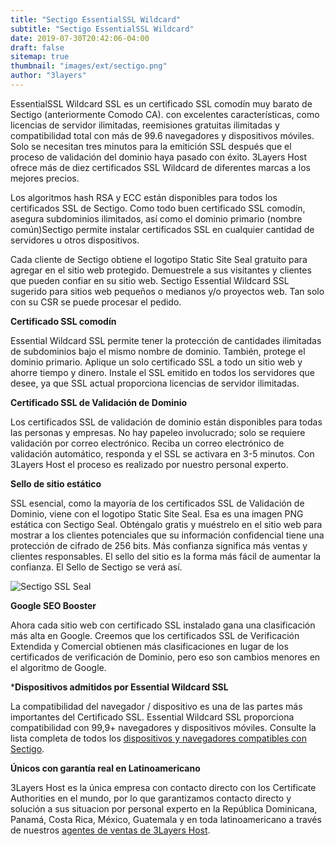 ```yaml
---
title: "Sectigo EssentialSSL Wildcard"
subtitle: "Sectigo EssentialSSL Wildcard"
date: 2019-07-30T20:42:06-04:00
draft: false
sitemap: true
thumbnail: "images/ext/sectigo.png"
author: "3layers"
---
```


EssentialSSL Wildcard SSL es un certificado SSL comodín muy barato de Sectigo (anteriormente Comodo CA). con excelentes características, como licencias de servidor ilimitadas, reemisiones gratuitas ilimitadas y compatibilidad total con más de 99.6 navegadores y dispositivos móviles. Solo se necesitan tres minutos para la emitición SSL después que el proceso de validación del dominio haya pasado con éxito. 3Layers Host ofrece más de diez certificados SSL Wildcard de diferentes marcas a los mejores precios. 

Los algoritmos hash RSA y ECC están disponibles para todos los certificados SSL de Sectigo. Como todo buen certificado SSL comodín, asegura subdominios ilimitados, así como el dominio primario (nombre común)Sectigo permite instalar certificados SSL en cualquier cantidad de servidores u otros dispositivos. 

Cada cliente de Sectigo obtiene el logotipo Static Site Seal gratuito para agregar en el sitio web protegido. Demuestrele a sus visitantes y clientes que pueden confiar en su sitio web. Sectigo Essential Wildcard SSL sugerido para sitios web pequeños o medianos y/o proyectos web. Tan solo con su CSR se puede procesar el pedido.

**Certificado SSL comodín**

Essential Wildcard SSL permite tener la protección de cantidades ilimitadas de subdominios bajo el mismo nombre de dominio. También, protege el dominio primario. Aplique un solo certificado SSL a todo un sitio web y ahorre tiempo y dinero. Instale el SSL emitido en todos los servidores que desee, ya que SSL actual proporciona licencias de servidor ilimitadas.

**Certificado SSL de Validación de Dominio**

Los certificados SSL de validación de dominio están disponibles para todas las personas y empresas. No hay papeleo involucrado; solo se requiere validación por correo electrónico. Reciba un correo electrónico de validación automático, responda y el SSL se activara en 3-5 minutos. Con 3Layers Host el proceso es realizado por nuestro personal experto.

**Sello de sitio estático**

SSL esencial, como la mayoría de los certificados SSL de Validación de Dominio, viene con el logotipo Static Site Seal. Esa es una imagen PNG estática con Sectigo Seal. Obténgalo gratis y muéstrelo en el sitio web para mostrar a los clientes potenciales que su información confidencial tiene una protección de cifrado de 256 bits. Más confianza significa más ventas y clientes responsables. El sello del sitio es la forma más fácil de aumentar la confianza. El Sello de Sectigo se verá así.

![Sectigo SSL Seal](/images/ext/sectigo_seal.png)

**Google SEO Booster**

Ahora cada sitio web con certificado SSL instalado gana una clasificación más alta en Google. Creemos que los certificados SSL de Verificación Extendida y Comercial obtienen más clasificaciones en lugar de los certificados de verificación de Dominio, pero eso son cambios menores en el algoritmo de Google.

***Dispositivos admitidos por Essential Wildcard SSL**

La compatibilidad del navegador / dispositivo es una de las partes más importantes del Certificado SSL. Essential Wildcard SSL proporciona compatibilidad con 99,9+ navegadores y dispositivos móviles. Consulte la lista completa de todos los [dispositivos y navegadores compatibles con Sectigo](https://3layers.host/blog/compatibilidad-de-dispositivos-con-ssl/).

**Únicos con garantía real en Latinoamericano**

3Layers Host es la única empresa con contacto directo con los Certificate Authorities en el mundo, por lo que garantizamos contacto directo y solución a sus situacion por personal experto en la República Dominicana, Panamá, Costa Rica, México, Guatemala y en toda latinoamericano a través de nuestros [agentes de ventas de 3Layers Host](https://3layers.host/contact/).